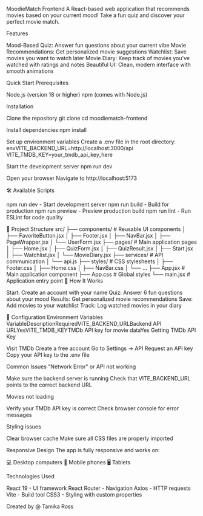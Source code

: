 MoodieMatch Frontend
A React-based web application that recommends movies based on your current mood! Take a fun quiz and discover your perfect movie match.

 Features

Mood-Based Quiz: Answer fun questions about your current vibe
Movie Recommendations: Get personalized movie suggestions
Watchlist: Save movies you want to watch later
Movie Diary: Keep track of movies you've watched with ratings and notes
Beautiful UI: Clean, modern interface with smooth animations

Quick Start
Prerequisites

Node.js (version 18 or higher)
npm (comes with Node.js)

Installation

Clone the repository
git clone <your-frontend-repo-url>
cd moodiematch-frontend

Install dependencies
npm install

Set up environment variables
Create a .env file in the root directory:
envVITE_BACKEND_URL=http://localhost:3000/api
VITE_TMDB_KEY=your_tmdb_api_key_here

Start the development server
npm run dev

Open your browser
Navigate to http://localhost:5173

🛠️ Available Scripts

npm run dev - Start development server
npm run build - Build for production
npm run preview - Preview production build
npm run lint - Run ESLint for code quality

📁 Project Structure
src/
├── components/          # Reusable UI components
│   ├── FavoriteButton.jsx
│   ├── Footer.jsx
│   ├── NavBar.jsx
│   ├── PageWrapper.jsx
│   └── UserForm.jsx
├── pages/              # Main application pages
│   ├── Home.jsx
│   ├── QuizForm.jsx
│   ├── QuizResult.jsx
│   ├── Start.jsx
│   ├── Watchlist.jsx
│   └── MovieDiary.jsx
├── services/           # API communication
│   └── api.js
├── styles/            # CSS stylesheets
│   ├── Footer.css
│   ├── Home.css
│   ├── NavBar.css
│   └── ...
├── App.jsx            # Main application component
├── App.css            # Global styles
└── main.jsx           # Application entry point
🎯 How It Works

Start: Create an account with your name
Quiz: Answer 6 fun questions about your mood
Results: Get personalized movie recommendations
Save: Add movies to your watchlist
Track: Log watched movies in your diary

🔧 Configuration
Environment Variables
VariableDescriptionRequiredVITE_BACKEND_URLBackend API URLYesVITE_TMDB_KEYTMDb API key for movie dataYes
Getting TMDb API Key

Visit TMDb
Create a free account
Go to Settings → API
Request an API key
Copy your API key to the .env file

Common Issues
"Network Error" or API not working

Make sure the backend server is running
Check that VITE_BACKEND_URL points to the correct backend URL

Movies not loading

Verify your TMDb API key is correct
Check browser console for error messages

Styling issues

Clear browser cache
Make sure all CSS files are properly imported

 Responsive Design
The app is fully responsive and works on:

💻 Desktop computers
📱 Mobile phones
🖥️ Tablets

 Technologies Used

React 19 - UI framework
React Router - Navigation
Axios - HTTP requests
Vite - Build tool
CSS3 - Styling with custom properties

Created by @ Tamika Ross
